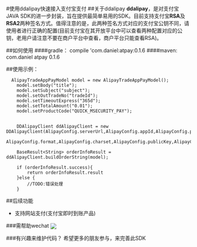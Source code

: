 #使用ddalipay快速接入支付宝支付
##关于ddalipay
**ddalipay**，是对支付宝JAVA SDK的进一步封装，旨在提供最简单易用的SDK。目前支持支付宝**RSA**及**RSA2**两种签名方式。值得注意的是，此两种签名方式对应的支付宝公钥不同，请使用者进行正确的配置(目前支付宝在其开放平台中可以查看两种配置对应的公钥，老用户请注意不要在商户平台中查看，商户平台只能查看RSA)。

##如何使用
####gradle：
    compile 'com.daniel:atpay:0.1.6
####maven:
	<dependency>
            <groupId>com.daniel</groupId>
            <artifactId>atpay</artifactId>
            <version>0.1.6</version>
     </dependency>
     
##使用示例：


      AlipayTradeAppPayModel model = new AlipayTradeAppPayModel();
        model.setBody("title");
        model.setSubject("subject");
        model.setOutTradeNo("tradeId");
        model.setTimeoutExpress("365d");
        model.setTotalAmount("0.01");
        model.setProductCode("QUICK_MSECURITY_PAY");
        
        
        DDAlipayClient ddAlipayClient = new DDAlipayClient(AlipayConfig.serverUrl,AlipayConfig.appId,AlipayConfig.privateKey,
                AlipayConfig.format,AlipayConfig.charset,AlipayConfig.publicKey,AlipayConfig.signType,AlipayConfig.callbackUrl);

        BaseResult<String> orderInfoResult = ddAlipayClient.buildOrderString(model);

        if (orderInfoResult.success){
            return orderInfoResult.result
        }else {
            //TODO:错误处理
        }

##后续功能
- 支持网站支付(支付宝即时到账产品)
        
###需帮助wechat
<img src="http://7fvcu1.com1.z0.glb.clouddn.com/WechatIMG.jpeg?imageView/2/w/160/q/90"  align=center />

###有兴趣来维护代码？
希望更多的朋友参与，来完善此SDK